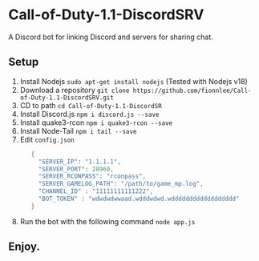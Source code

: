 # Call-of-Duty-1.1-DiscordSRV
A Discord bot for linking Discord and servers for sharing chat.

## Setup

1. Install Nodejs `sudo apt-get install nodejs` (Tested with Nodejs v18)
2. Download a repository `git clone https://github.com/fionnlee/Call-of-Duty-1.1-DiscordSRV.git`
3. CD to path `cd Call-of-Duty-1.1-DiscordSR`
4. Install Discord.js `npm i discord.js --save`
5. Install quake3-rcon `npm i quake3-rcon --save`
6. Install Node-Tail `npm i tail --save`
7. Edit `config.json`
   ```c
      {
        "SERVER_IP": "1.1.1.1",
        "SERVER_PORT": 28960,
        "SERVER_RCONPASS": "rconpass",
        "SERVER_GAMELOG_PATH": "/path/to/game_mp.log",
        "CHANNEL_ID" : "11111111111222",
        "BOT_TOKEN" : "wdwdwdwwaad.wdddwdwd.wdddddddddddddddddd"
      }
   ```
8. Run the bot with the following command `node app.js`

## Enjoy.
